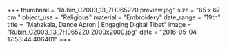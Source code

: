 +++
thumbnail = "Rubin_C2003_13_7H065220.preview.jpg"
size = "65 x 67 cm  "
object_use = "Religious"
material = "Embroidery"
date_range = "19th"
title = "Mahakala, Dance Apron | Engaging Digital Tibet"
image = "Rubin_C2003_13_7H065220.2000x2000.jpg"
date = "2016-05-04 17:53:44.406401"
+++

